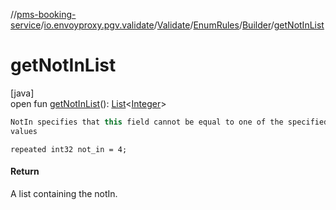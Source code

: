 //[pms-booking-service](../../../../../index.md)/[io.envoyproxy.pgv.validate](../../../index.md)/[Validate](../../index.md)/[EnumRules](../index.md)/[Builder](index.md)/[getNotInList](get-not-in-list.md)

# getNotInList

[java]\
open fun [getNotInList](get-not-in-list.md)(): [List](https://docs.oracle.com/en/java/javase/23/docs/api/java.base/java/util/List.html)&lt;[Integer](https://docs.oracle.com/en/java/javase/23/docs/api/java.base/java/lang/Integer.html)&gt;

```kotlin
NotIn specifies that this field cannot be equal to one of the specified
values

```
`repeated int32 not_in = 4;`

#### Return

A list containing the notIn.